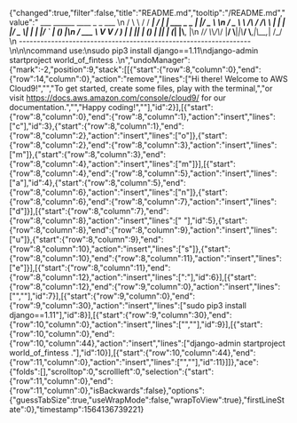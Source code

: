 {"changed":true,"filter":false,"title":"README.md","tooltip":"/README.md","value":"         ___        ______     ____ _                 _  ___  \n        / \\ \\      / / ___|   / ___| | ___  _   _  __| |/ _ \\ \n       / _ \\ \\ /\\ / /\\___ \\  | |   | |/ _ \\| | | |/ _` | (_) |\n      / ___ \\ V  V /  ___) | | |___| | (_) | |_| | (_| |\\__, |\n     /_/   \\_\\_/\\_/  |____/   \\____|_|\\___/ \\__,_|\\__,_|  /_/ \n ----------------------------------------------------------------- \n\n\ncommand use:\nsudo pip3 install django==1.11\ndjango-admin startproject world_of_fintess .\n","undoManager":{"mark":-2,"position":9,"stack":[[{"start":{"row":8,"column":0},"end":{"row":14,"column":0},"action":"remove","lines":["Hi there! Welcome to AWS Cloud9!","","To get started, create some files, play with the terminal,","or visit https://docs.aws.amazon.com/console/cloud9/ for our documentation.","","Happy coding!",""],"id":2}],[{"start":{"row":8,"column":0},"end":{"row":8,"column":1},"action":"insert","lines":["c"],"id":3},{"start":{"row":8,"column":1},"end":{"row":8,"column":2},"action":"insert","lines":["o"]},{"start":{"row":8,"column":2},"end":{"row":8,"column":3},"action":"insert","lines":["m"]},{"start":{"row":8,"column":3},"end":{"row":8,"column":4},"action":"insert","lines":["m"]}],[{"start":{"row":8,"column":4},"end":{"row":8,"column":5},"action":"insert","lines":["a"],"id":4},{"start":{"row":8,"column":5},"end":{"row":8,"column":6},"action":"insert","lines":["n"]},{"start":{"row":8,"column":6},"end":{"row":8,"column":7},"action":"insert","lines":["d"]}],[{"start":{"row":8,"column":7},"end":{"row":8,"column":8},"action":"insert","lines":[" "],"id":5},{"start":{"row":8,"column":8},"end":{"row":8,"column":9},"action":"insert","lines":["u"]},{"start":{"row":8,"column":9},"end":{"row":8,"column":10},"action":"insert","lines":["s"]},{"start":{"row":8,"column":10},"end":{"row":8,"column":11},"action":"insert","lines":["e"]}],[{"start":{"row":8,"column":11},"end":{"row":8,"column":12},"action":"insert","lines":[":"],"id":6}],[{"start":{"row":8,"column":12},"end":{"row":9,"column":0},"action":"insert","lines":["",""],"id":7}],[{"start":{"row":9,"column":0},"end":{"row":9,"column":30},"action":"insert","lines":["sudo pip3 install django==1.11"],"id":8}],[{"start":{"row":9,"column":30},"end":{"row":10,"column":0},"action":"insert","lines":["",""],"id":9}],[{"start":{"row":10,"column":0},"end":{"row":10,"column":44},"action":"insert","lines":["django-admin startproject world_of_fintess ."],"id":10}],[{"start":{"row":10,"column":44},"end":{"row":11,"column":0},"action":"insert","lines":["",""],"id":11}]]},"ace":{"folds":[],"scrolltop":0,"scrollleft":0,"selection":{"start":{"row":11,"column":0},"end":{"row":11,"column":0},"isBackwards":false},"options":{"guessTabSize":true,"useWrapMode":false,"wrapToView":true},"firstLineState":0},"timestamp":1564136739221}